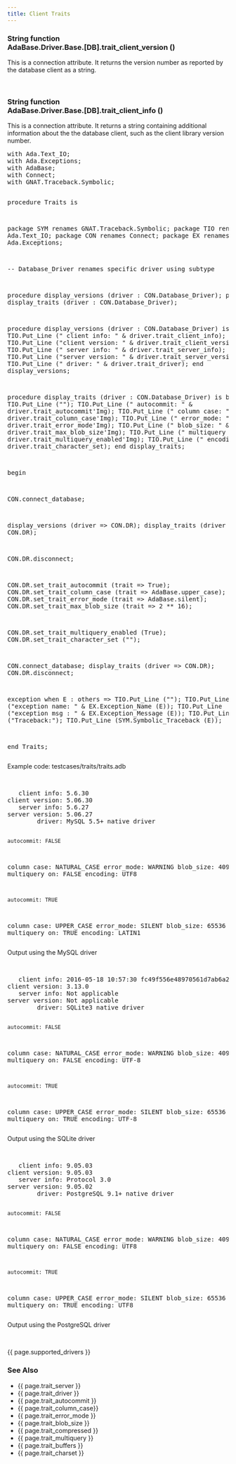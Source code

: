 ```yaml
---
title: Client Traits
---
```


<div class="leftside">
<h3>String function<br/>
AdaBase.Driver.Base.[DB].trait_client_version ()</h3>
<p>This is a connection attribute.  It returns the version number as reported by
the database client as a string.</p>
<br/>
<h3>String function<br/>
AdaBase.Driver.Base.[DB].trait_client_info ()</h3>
<p>This is a connection attribute.  It returns a string containing additional
information about the the database client, such as the client library version
number.</p>
<pre class="code">
with Ada.Text_IO;
with Ada.Exceptions;
with AdaBase;
with Connect;
with GNAT.Traceback.Symbolic;

procedure Traits is

   package SYM renames GNAT.Traceback.Symbolic;
   package TIO renames Ada.Text_IO;
   package CON renames Connect;
   package EX  renames Ada.Exceptions;

   --  Database_Driver renames specific driver using subtype

   procedure display_versions (driver : CON.Database_Driver);
   procedure display_traits   (driver : CON.Database_Driver);

   procedure display_versions (driver : CON.Database_Driver) is
   begin
      TIO.Put_Line ("   client info: " & driver.trait_client_info);
      TIO.Put_Line ("client version: " & driver.trait_client_version);
      TIO.Put_Line ("   server info: " & driver.trait_server_info);
      TIO.Put_Line ("server version: " & driver.trait_server_version);
      TIO.Put_Line ("        driver: " & driver.trait_driver);
   end display_versions;

   procedure display_traits (driver : CON.Database_Driver) is
   begin
      TIO.Put_Line ("");
      TIO.Put_Line ("    autocommit: " & driver.trait_autocommit'Img);
      TIO.Put_Line ("   column case: " & driver.trait_column_case'Img);
      TIO.Put_Line ("    error_mode: " & driver.trait_error_mode'Img);
      TIO.Put_Line ("     blob_size: " & driver.trait_max_blob_size'Img);
      TIO.Put_Line (" multiquery on: " & driver.trait_multiquery_enabled'Img);
      TIO.Put_Line ("      encoding: " & driver.trait_character_set);
   end display_traits;

begin

   CON.connect_database;

   display_versions (driver => CON.DR);
   display_traits   (driver => CON.DR);

   CON.DR.disconnect;

   CON.DR.set_trait_autocommit    (trait => True);
   CON.DR.set_trait_column_case   (trait => AdaBase.upper_case);
   CON.DR.set_trait_error_mode    (trait => AdaBase.silent);
   CON.DR.set_trait_max_blob_size (trait => 2 ** 16);

   CON.DR.set_trait_multiquery_enabled (True);
   CON.DR.set_trait_character_set ("");

   CON.connect_database;
   display_traits   (driver => CON.DR);
   CON.DR.disconnect;

exception
   when E : others =>
      TIO.Put_Line ("");
      TIO.Put_Line ("exception name: " & EX.Exception_Name (E));
      TIO.Put_Line ("exception msg : " & EX.Exception_Message (E));
      TIO.Put_Line ("Traceback:");
      TIO.Put_Line (SYM.Symbolic_Traceback (E));

end Traits;
</pre>
<p class="caption">Example code: testcases/traits/traits.adb</p>
<br/>
<pre class="output">
   client info: 5.6.30
client version: 5.06.30
   server info: 5.6.27
server version: 5.06.27
        driver: MySQL 5.5+ native driver

    autocommit: FALSE
   column case: NATURAL_CASE
    error_mode: WARNING
     blob_size:  4096
 multiquery on: FALSE
      encoding: UTF8

    autocommit: TRUE
   column case: UPPER_CASE
    error_mode: SILENT
     blob_size:  65536
 multiquery on: TRUE
      encoding: LATIN1
</pre>
<p class="caption">Output using the MySQL driver</p>
<br/>
<pre class="output">
   client info: 2016-05-18 10:57:30 fc49f556e48970561d7ab6a2f24fdd7d9eb81ff2
client version: 3.13.0
   server info: Not applicable
server version: Not applicable
        driver: SQLite3 native driver

    autocommit: FALSE
   column case: NATURAL_CASE
    error_mode: WARNING
     blob_size:  4096
 multiquery on: FALSE
      encoding: UTF-8

    autocommit: TRUE
   column case: UPPER_CASE
    error_mode: SILENT
     blob_size:  65536
 multiquery on: TRUE
      encoding: UTF-8
</pre>
<p class="caption">Output using the SQLite driver</p>
<br/>
<pre class="output">
   client info: 9.05.03
client version: 9.05.03
   server info: Protocol 3.0
server version: 9.05.02
        driver: PostgreSQL 9.1+ native driver

    autocommit: FALSE
   column case: NATURAL_CASE
    error_mode: WARNING
     blob_size:  4096
 multiquery on: FALSE
      encoding: UTF8

    autocommit: TRUE
   column case: UPPER_CASE
    error_mode: SILENT
     blob_size:  65536
 multiquery on: TRUE
      encoding: UTF8
</pre>
<p class="caption">Output using the PostgreSQL driver</p>
<br/>
<p>{{ page.supported_drivers }}</p>
</div>
<div class="sidenav">
  <h3>See Also</h3>
  <ul>
    <li>{{ page.trait_server }}</li>
    <li>{{ page.trait_driver }}</li>
    <li>{{ page.trait_autocommit }}</li>
    <li>{{ page.trait_column_case}}</li>
    <li>{{ page.trait_error_mode }}</li>
    <li>{{ page.trait_blob_size }}</li>
    <li>{{ page.trait_compressed }}</li>
    <li>{{ page.trait_multiquery }}</li>
    <li>{{ page.trait_buffers }}</li>
    <li>{{ page.trait_charset }}</li>
  </ul>
</div>
